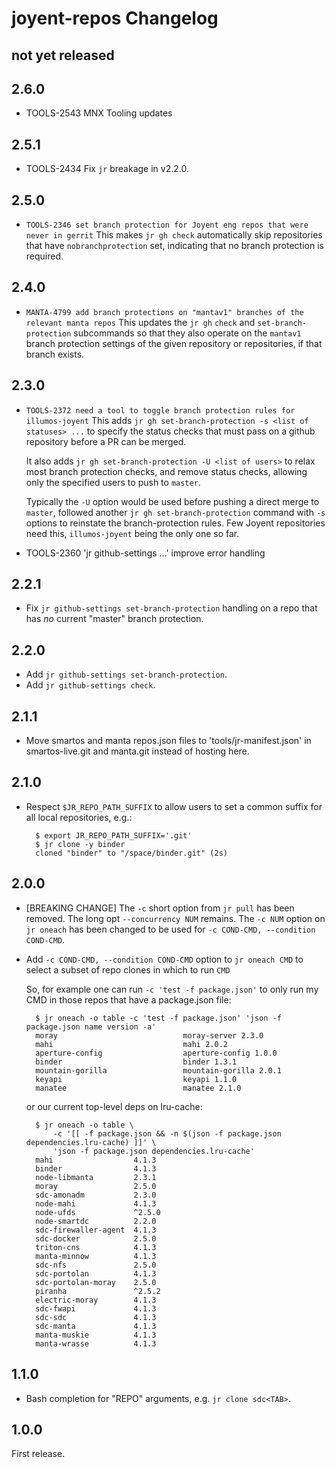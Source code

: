 # joyent-repos Changelog

## not yet released

## 2.6.0

- TOOLS-2543 MNX Tooling updates

## 2.5.1

- TOOLS-2434 Fix `jr` breakage in v2.2.0.

## 2.5.0

- `TOOLS-2346 set branch protection for Joyent eng repos that were never in gerrit`
  This makes `jr gh check` automatically skip repositories that have
  `nobranchprotection` set, indicating that no branch protection is required.

## 2.4.0

- `MANTA-4799 add branch protections on "mantav1" branches of the relevant manta repos`
  This updates the `jr gh` `check` and `set-branch-protection` subcommands so
  that they also operate on the `mantav1` branch protection settings of the
  given repository or repositories, if that branch exists.

## 2.3.0

- `TOOLS-2372 need a tool to toggle branch protection rules for illumos-joyent`
  This adds `jr gh set-branch-protection -s <list of statuses> ...` to specify
  the status checks that must pass on a github repository before a PR can be
  merged.

  It also adds `jr gh set-branch-protection -U <list of users>` to relax most
  branch protection checks, and remove status checks, allowing only the
  specified users to push to `master`.

  Typically the `-U` option would be used before pushing a direct merge to
  `master`, followed another `jr gh set-branch-protection` command with `-s`
  options to reinstate the branch-protection rules. Few Joyent repositories need
  this, `illumos-joyent` being the only one so far.

- TOOLS-2360 'jr github-settings ...' improve error handling

## 2.2.1

- Fix `jr github-settings set-branch-protection` handling on a repo that
  has *no* current "master" branch protection.

## 2.2.0

- Add `jr github-settings set-branch-protection`.
- Add `jr github-settings check`.

## 2.1.1

- Move smartos and manta repos.json files to 'tools/jr-manifest.json' in
  smartos-live.git and manta.git instead of hosting here.

## 2.1.0

- Respect `$JR_REPO_PATH_SUFFIX` to allow users to set a common suffix for all
  local repositories, e.g.:

        $ export JR_REPO_PATH_SUFFIX='.git'
        $ jr clone -y binder
        cloned "binder" to "/space/binder.git" (2s)

## 2.0.0

- [BREAKING CHANGE] The `-c` short option from `jr pull` has been removed.
  The long opt `--concurrency NUM` remains. The `-c NUM` option on `jr oneach`
  has been changed to be used for `-c COND-CMD, --condition COND-CMD`.
- Add `-c COND-CMD, --condition COND-CMD` option to `jr oneach CMD` to select a
  subset of repo clones in which to run `CMD`

  So, for example one can run `-c 'test -f package.json'` to only run my CMD in
  those repos that have a package.json file:

        $ jr oneach -o table -c 'test -f package.json' 'json -f package.json name version -a'
        moray                            moray-server 2.3.0
        mahi                             mahi 2.0.2
        aperture-config                  aperture-config 1.0.0
        binder                           binder 1.3.1
        mountain-gorilla                 mountain-gorilla 2.0.1
        keyapi                           keyapi 1.1.0
        manatee                          manatee 2.1.0

  or our current top-level deps on lru-cache:

        $ jr oneach -o table \
            -c '[[ -f package.json && -n $(json -f package.json dependencies.lru-cache) ]]' \
            'json -f package.json dependencies.lru-cache'
        mahi                  4.1.3
        binder                4.1.3
        node-libmanta         2.3.1
        moray                 2.5.0
        sdc-amonadm           2.3.0
        node-mahi             4.1.3
        node-ufds             ^2.5.0
        node-smartdc          2.2.0
        sdc-firewaller-agent  4.1.3
        sdc-docker            2.5.0
        triton-cns            4.1.3
        manta-minnow          4.1.3
        sdc-nfs               2.5.0
        sdc-portolan          4.1.3
        sdc-portolan-moray    2.5.0
        piranha               ^2.5.2
        electric-moray        4.1.3
        sdc-fwapi             4.1.3
        sdc-sdc               4.1.3
        sdc-manta             4.1.3
        manta-muskie          4.1.3
        manta-wrasse          4.1.3

## 1.1.0

- Bash completion for "REPO" arguments, e.g. `jr clone sdc<TAB>`.

## 1.0.0

First release.
